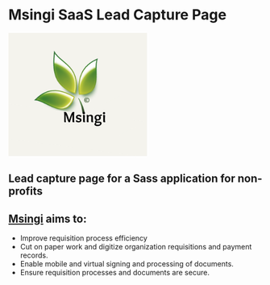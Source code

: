 # Msingi SaaS Lead Capture Page

![Msingi Logo](/msingi-landing-page/src/msingi.png)

## Lead capture page for a Sass application for non-profits

## [Msingi](https://github.com/nashthecoder/msingi-saas.git) aims to:
 - Improve requisition process efficiency
 - Cut on paper work and digitize organization requisitions and payment records.
 - Enable mobile and virtual signing and processing of documents.
 - Ensure requisition processes and documents are secure.
